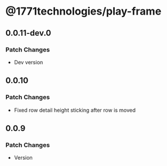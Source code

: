 # @1771technologies/play-frame

## 0.0.11-dev.0

### Patch Changes

- Dev version

## 0.0.10

### Patch Changes

- Fixed row detail height sticking after row is moved

## 0.0.9

### Patch Changes

- Version
